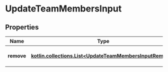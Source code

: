 
# UpdateTeamMembersInput

## Properties
Name | Type | Description | Notes
------------ | ------------- | ------------- | -------------
**remove** | [**kotlin.collections.List&lt;UpdateTeamMembersInputRemove&gt;**](UpdateTeamMembersInputRemove.md) | Team members to remove |  [optional]



